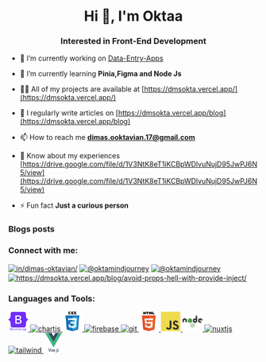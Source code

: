 <h1 align="center">Hi 👋, I'm Oktaa</h1>
<h3 align="center">Interested in Front-End Development</h3>

- 🔭 I’m currently working on [Data-Entry-Apps](git@github.com:Dimas-oktavian17/Data-entry-apps.git)

- 🌱 I’m currently learning **Pinia,Figma and Node Js**

- 👨‍💻 All of my projects are available at [https://dmsokta.vercel.app/](https://dmsokta.vercel.app/)

- 📝 I regularly write articles on [https://dmsokta.vercel.app/blog](https://dmsokta.vercel.app/blog)

- 📫 How to reach me **dimas.ooktavian.17@gmail.com**

- 📄 Know about my experiences [https://drive.google.com/file/d/1V3NtK8eT1iKCBpWDlvuNujD95JwPJ6N5/view](https://drive.google.com/file/d/1V3NtK8eT1iKCBpWDlvuNujD95JwPJ6N5/view)

- ⚡ Fun fact **Just a curious person**

### Blogs posts
<!-- BLOG-POST-LIST:START -->
<!-- BLOG-POST-LIST:END -->

<h3 align="left">Connect with me:</h3>
<p align="left">
<a href="https://linkedin.com/in/in/dimas-oktavian/" target="blank"><img align="center" src="https://raw.githubusercontent.com/rahuldkjain/github-profile-readme-generator/master/src/images/icons/Social/linked-in-alt.svg" alt="in/dimas-oktavian/" height="30" width="40" /></a>
<a href="https://instagram.com/@oktamindjourney" target="blank"><img align="center" src="https://raw.githubusercontent.com/rahuldkjain/github-profile-readme-generator/master/src/images/icons/Social/instagram.svg" alt="@oktamindjourney" height="30" width="40" /></a>
<a href="https://www.youtube.com/c/@oktamindjourney" target="blank"><img align="center" src="https://raw.githubusercontent.com/rahuldkjain/github-profile-readme-generator/master/src/images/icons/Social/youtube.svg" alt="@oktamindjourney" height="30" width="40" /></a>
<a href="/https://dmsokta.vercel.app/blog/avoid-props-hell-with-provide-inject/" target="blank"><img align="center" src="https://raw.githubusercontent.com/rahuldkjain/github-profile-readme-generator/master/src/images/icons/Social/rss.svg" alt="https://dmsokta.vercel.app/blog/avoid-props-hell-with-provide-inject/" height="30" width="40" /></a>
</p>

<h3 align="left">Languages and Tools:</h3>
<p align="left"> <a href="https://getbootstrap.com" target="_blank" rel="noreferrer"> <img src="https://raw.githubusercontent.com/devicons/devicon/master/icons/bootstrap/bootstrap-plain-wordmark.svg" alt="bootstrap" width="40" height="40"/> </a> <a href="https://www.chartjs.org" target="_blank" rel="noreferrer"> <img src="https://www.chartjs.org/media/logo-title.svg" alt="chartjs" width="40" height="40"/> </a> <a href="https://www.w3schools.com/css/" target="_blank" rel="noreferrer"> <img src="https://raw.githubusercontent.com/devicons/devicon/master/icons/css3/css3-original-wordmark.svg" alt="css3" width="40" height="40"/> </a> <a href="https://firebase.google.com/" target="_blank" rel="noreferrer"> <img src="https://www.vectorlogo.zone/logos/firebase/firebase-icon.svg" alt="firebase" width="40" height="40"/> </a> <a href="https://git-scm.com/" target="_blank" rel="noreferrer"> <img src="https://www.vectorlogo.zone/logos/git-scm/git-scm-icon.svg" alt="git" width="40" height="40"/> </a> <a href="https://www.w3.org/html/" target="_blank" rel="noreferrer"> <img src="https://raw.githubusercontent.com/devicons/devicon/master/icons/html5/html5-original-wordmark.svg" alt="html5" width="40" height="40"/> </a> <a href="https://developer.mozilla.org/en-US/docs/Web/JavaScript" target="_blank" rel="noreferrer"> <img src="https://raw.githubusercontent.com/devicons/devicon/master/icons/javascript/javascript-original.svg" alt="javascript" width="40" height="40"/> </a> <a href="https://nodejs.org" target="_blank" rel="noreferrer"> <img src="https://raw.githubusercontent.com/devicons/devicon/master/icons/nodejs/nodejs-original-wordmark.svg" alt="nodejs" width="40" height="40"/> </a> <a href="https://nuxtjs.org/" target="_blank" rel="noreferrer"> <img src="https://www.vectorlogo.zone/logos/nuxtjs/nuxtjs-icon.svg" alt="nuxtjs" width="40" height="40"/> </a> <a href="https://tailwindcss.com/" target="_blank" rel="noreferrer"> <img src="https://www.vectorlogo.zone/logos/tailwindcss/tailwindcss-icon.svg" alt="tailwind" width="40" height="40"/> </a> <a href="https://vuejs.org/" target="_blank" rel="noreferrer"> <img src="https://raw.githubusercontent.com/devicons/devicon/master/icons/vuejs/vuejs-original-wordmark.svg" alt="vuejs" width="40" height="40"/> </a> </p>
